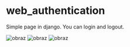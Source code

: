 # web_authentication
Simple page in django.
You can login and logout.

![obraz](https://user-images.githubusercontent.com/94618871/189488897-9f4014f3-ec14-45f5-ba63-c88772020eed.png)
![obraz](https://user-images.githubusercontent.com/94618871/189488907-cf80fc16-284f-4a3b-b497-d5193213b786.png)
![obraz](https://user-images.githubusercontent.com/94618871/189488911-5eeb36ec-dbde-4f6f-ba28-b5363bc464f3.png)
